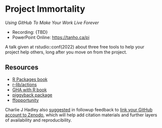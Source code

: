 # Project Immortality
_Using GitHub To Make Your Work Live Forever_

- Recording: {TBD}
- PowerPoint Online: <https://tanho.ca/pi>

A talk given at rstudio::conf(2022) about three free tools to help your project help others, long after you move on from the project. 


## Resources

- [R Packages book](https://r-pkgs.org)
- [r-lib/actions](https://github.com/r-lib/actions/)
- [GHA with R book](https://orchid00.github.io/actions_sandbox/)
- [piggyback package](https://github.com/ropensci/piggyback)
- [ffopportunity](https://github.com/ffverse/ffopportunity)

Charlie J Hadley also [suggested](https://twitter.com/charliejhadley/status/1552391693529407489?s=20) in followup feedback to [link your GitHub account to Zenodo](https://docs.github.com/en/repositories/archiving-a-github-repository/referencing-and-citing-content), which will help add citation materials and further layers of availability and reproducibility. 
